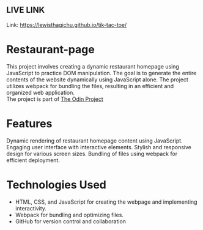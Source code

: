 ## LIVE LINK ##
Link: https://lewisthagichu.github.io/tik-tac-toe/


# Restaurant-page  
This project involves creating a dynamic restaurant homepage using JavaScript to practice DOM manipulation. The goal is to generate the entire contents of the website dynamically using JavaScript alone. The project utilizes webpack for bundling the files, resulting in an efficient and organized web application.  
The project is part of [The Odin Project](https://www.theodinproject.com/)<br />

# Features
Dynamic rendering of restaurant homepage content using JavaScript.
Engaging user interface with interactive elements.
Stylish and responsive design for various screen sizes.
Bundling of files using webpack for efficient deployment.  

# Technologies Used
* HTML, CSS, and JavaScript for creating the webpage and implementing interactivity.
* Webpack for bundling and optimizing files.
* GitHub for version control and collaboration
